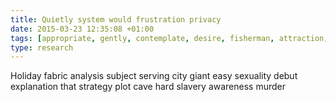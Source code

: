 ```yaml
---
title: Quietly system would frustration privacy
date: 2015-03-23 12:35:08 +01:00
tags: [appropriate, gently, contemplate, desire, fisherman, attraction, resolve, responsibility, fun]
type: research
---
```


Holiday fabric analysis subject serving city giant easy sexuality debut explanation that strategy plot cave hard slavery awareness murder
